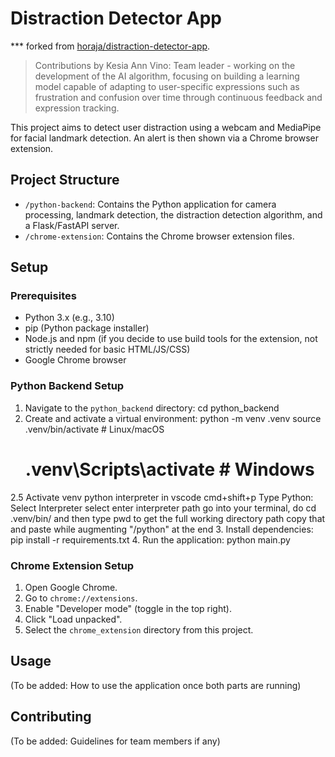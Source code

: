 # Distraction Detector App

*** forked from [horaja/distraction-detector-app](https://github.com/horaja/distraction-detector-app).  
> Contributions by Kesia Ann Vino: Team leader - working on the development of the AI algorithm, focusing on building a learning model capable of adapting to user-specific expressions such as frustration and confusion over time through continuous feedback and expression tracking.

This project aims to detect user distraction using a webcam and MediaPipe for facial landmark detection. An alert is then shown via a Chrome browser extension.

## Project Structure

- `/python-backend`: Contains the Python application for camera processing, landmark detection, the distraction detection algorithm, and a Flask/FastAPI server.
- `/chrome-extension`: Contains the Chrome browser extension files.

## Setup

### Prerequisites

- Python 3.x (e.g., 3.10)
- pip (Python package installer)
- Node.js and npm (if you decide to use build tools for the extension, not strictly needed for basic HTML/JS/CSS)
- Google Chrome browser

### Python Backend Setup

1. Navigate to the `python_backend` directory:
   cd python_backend
2. Create and activate a virtual environment:
   python -m venv .venv
   source .venv/bin/activate  # Linux/macOS
   # .venv\Scripts\activate    # Windows
2.5 Activate venv python interpreter in vscode
	 cmd+shift+p
	 Type Python: Select Interpreter
	 select enter interpreter path
	 go into your terminal, do cd .venv/bin/ and then type pwd to get the full working directory path
	 copy that and paste while augmenting "/python" at the end
3. Install dependencies:
   pip install -r requirements.txt
4. Run the application:
   python main.py

### Chrome Extension Setup

1. Open Google Chrome.
2. Go to `chrome://extensions`.
3. Enable "Developer mode" (toggle in the top right).
4. Click "Load unpacked".
5. Select the `chrome_extension` directory from this project.

## Usage

(To be added: How to use the application once both parts are running)

## Contributing

(To be added: Guidelines for team members if any)
